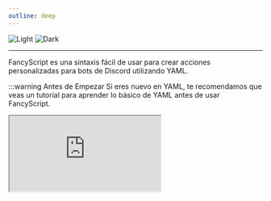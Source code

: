 ```yaml
---
outline: deep
---
```


<!-- markdownlint-disable -->

![Light](/banners/Light.png#light)
![Dark](/banners/Dark.png#dark)

<!-- markdownlint-restore -->

---

FancyScript es una sintaxis fácil de usar para crear acciones personalizadas para bots de Discord utilizando YAML.

:::warning Antes de Empezar
Si eres nuevo en YAML, te recomendamos que veas un tutorial para aprender lo básico de YAML antes de usar FancyScript.

<!-- markdownlint-disable -->
<iframe allowfullscreen src="https://www.youtube.com/embed/0fbnyS_lHW4?si=MwdX3onyJgq-E03K" />
<!-- markdownlint-restore -->
:::

## Ejemplo

```yml
# Array de Secuencias
sequences:
  # Comprueba si el contenido del mensaje es igual a "!hi"
  - if: "[message.content] eq '!hi'"
    then:
      # El bot crea un mensaje
      - create_message:
          content: "¡Hola! 👋"
```
